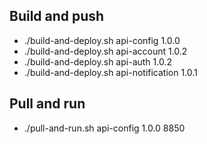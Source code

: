 ## Build and push
- ./build-and-deploy.sh api-config 1.0.0
- ./build-and-deploy.sh api-account 1.0.2
- ./build-and-deploy.sh api-auth 1.0.2
- ./build-and-deploy.sh api-notification 1.0.1

## Pull and run
- ./pull-and-run.sh api-config 1.0.0 8850